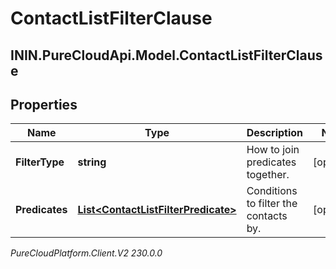 # ContactListFilterClause

## ININ.PureCloudApi.Model.ContactListFilterClause

## Properties

|Name | Type | Description | Notes|
|------------ | ------------- | ------------- | -------------|
| **FilterType** | **string** | How to join predicates together. | [optional] |
| **Predicates** | [**List&lt;ContactListFilterPredicate&gt;**](ContactListFilterPredicate) | Conditions to filter the contacts by. | [optional] |



_PureCloudPlatform.Client.V2 230.0.0_

